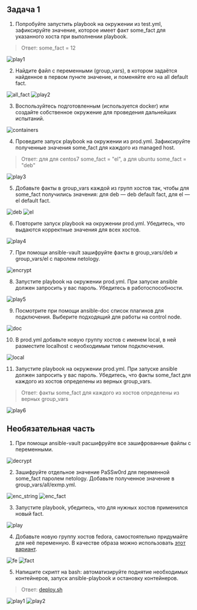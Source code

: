 ## Задача 1

1. Попробуйте запустить playbook на окружении из test.yml, зафиксируйте значение, которое имеет факт some_fact для указанного хоста при выполнении playbook.

>Ответ: some_fact = 12

![play1](task1/play1.png)

2. Найдите файл с переменными (group_vars), в котором задаётся найденное в первом пункте значение, и поменяйте его на all default fact.

![all_fact](task1/all_fact.png)
![play2](task1/play2.png)

3. Воспользуйтесь подготовленным (используется docker) или создайте собственное окружение для проведения дальнейших испытаний.

![containers](task1/containers.png)

4. Проведите запуск playbook на окружении из prod.yml. Зафиксируйте полученные значения some_fact для каждого из managed host.

> Ответ: для для centos7 some_fact = "el", а для ubuntu some_fact = "deb"

![play3](task1/play3.png)

5. Добавьте факты в group_vars каждой из групп хостов так, чтобы для some_fact получились значения: для deb — deb default fact, для el — el default fact.

![deb](task1/deb_fact.png)
![el](task1/el_fact.png)

6. Повторите запуск playbook на окружении prod.yml. Убедитесь, что выдаются корректные значения для всех хостов.

![play4](task1/play4.png)

7. При помощи ansible-vault зашифруйте факты в group_vars/deb и group_vars/el с паролем netology.

![encrypt](task1/encrypt.png)

8. Запустите playbook на окружении prod.yml. При запуске ansible должен запросить у вас пароль. Убедитесь в работоспособности.

![play5](task1/play5.png)

9. Посмотрите при помощи ansible-doc список плагинов для подключения. Выберите подходящий для работы на control node.

![doc](task1/doc.png)

10. В prod.yml добавьте новую группу хостов с именем local, в ней разместите localhost с необходимым типом подключения.

![local](task1/local.png)

11. Запустите playbook на окружении prod.yml. При запуске ansible должен запросить у вас пароль. Убедитесь, что факты some_fact для каждого из хостов определены из верных group_vars.

>Ответ: факты some_fact для каждого из хостов определены из верных group_vars

![play6](task1/play6.png)

## Необязательная часть

1. При помощи ansible-vault расшифруйте все зашифрованные файлы с переменными.

![decrypt](extra/decrypt.png)

2. Зашифруйте отдельное значение PaSSw0rd для переменной some_fact паролем netology. Добавьте полученное значение в group_vars/all/exmp.yml.

![enc_string](extra/enc_string.png)
![enc_fact](extra/enc_fact.png)

3. Запустите playbook, убедитесь, что для нужных хостов применился новый fact.

![play](extra/play.png)

4. Добавьте новую группу хостов fedora, самостоятельно придумайте для неё переменную. В качестве образа можно использовать [этот вариант](https://hub.docker.com/r/pycontribs/fedora).

![fe](extra/fe.png)
![fact](extra/fact.png)

5. Напишите скрипт на bash: автоматизируйте поднятие необходимых контейнеров, запуск ansible-playbook и остановку контейнеров.

>Ответ: [deploy.sh](./playbook/deploy.sh)

![play1](extra/play1.png)
![play2](extra/play2.png)
